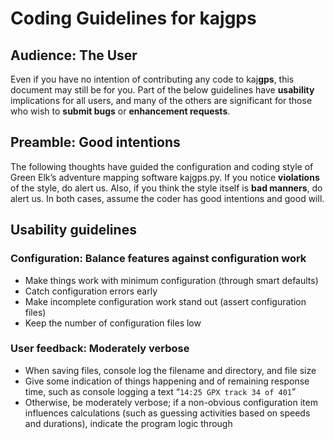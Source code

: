 # Coding Guidelines for kaj**gps** 

## Audience: The User

Even if you have no intention of contributing any code to kaj**gps**, this
document may still be for you. Part of the below guidelines have **usability** 
implications for all users, and many of the others are significant for those 
who wish to **submit bugs** or **enhancement requests**.

## Preamble: Good intentions

The following thoughts have guided the configuration and coding style of 
Green Elk’s adventure mapping software kajgps.py. If you notice **violations** 
of the style, do alert us. Also, if you think the style itself is **bad 
manners**, do alert us. In both cases, assume the coder has good intentions 
and good will.

## Usability guidelines

### Configuration: Balance **features** against **configuration work**
* Make things work with minimum configuration (through smart defaults)
* Catch configuration errors early
* Make incomplete configuration work stand out (assert configuration files)
* Keep the number of configuration files low

### User feedback: Moderately verbose 
* When saving files, console log the filename and directory, and file size
* Give some indication of things happening and of remaining response time, 
such as console logging a text “`14:25 GPX track 34 of 401`”
* Otherwise, be moderately verbose; if a non-obvious configuration item 
influences calculations (such as guessing activities based on speeds and 
durations), indicate the program logic through 
